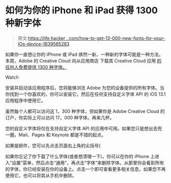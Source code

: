 # 如何为你的 iPhone 和 iPad 获得 1300 种新字体

> 原文:[https://life hacker . com/how-to-get-13-000-new-fonts-for-your-IOs-device-1839565283](https://lifehacker.com/how-to-get-13-000-new-fonts-for-your-ios-device-1839565283)

如果你一直想让你的 iPhone 或 iPad 焕然一新，一种新的字体可能是一种方法。本周，Adobe 的 Creative Cloud 向从应用商店 下载其 Creative Cloud 应用 [的任何人免费提供 1300 种字体。](https://apps.apple.com/us/app/adobe-creative-cloud/id852473028#?platform=ipad) 

Watch

安装并启动该应用程序后，您将能够浏览 Adobe 为您的设备提供的所有字体。当你找到一个你喜欢的，你可以安装它，然后在任何支持自定义字体 API 的 iOS 13.1 应用程序中使用它。

虽然每个人都可以访问这 1，300 种字体，但如果你是 Adobe Creative Cloud 的订户，你实际上可以访问 17，000 种字体。再来几杯。

您的自定义字体将仅在支持自定义字体 API 的应用中可用。如果您只是想出去兜一圈，Mail、Pages 和 Keynote 都是不错的起点。

如果是邮件，您可以先点击页面右上角的尖括号(

如果你忘记了你下载了什么字体(或者想清理一下)，你可以在你的 iPhone 上进入“设置”菜单，然后点击“通用”，再点击“字体”来删除字体。从那里你会看到所有的字体，你已经安装在你的设备上。点击一个即可查看更多相关信息，如果您不再使用它，也可以将其从手机中删除。